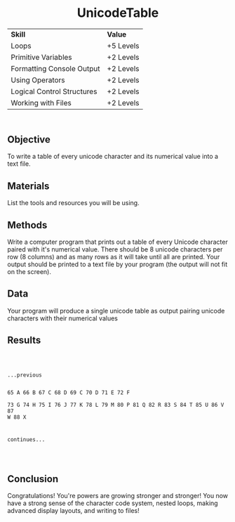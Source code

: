 <!DOCTYPE html>
<html>
<head>
</head>
<body>
	<header>
		<h1> UnicodeTable </h1>
		<table>
			<tr>
				<td><strong>Skill</strong></td>
				<td><strong>Value</strong></td>
			</tr>
			<tr>
				<td>Loops</td>
				<td>+5 Levels</td>
			</tr>
			<tr>
				<td>Primitive Variables</td>
				<td>+2 Levels</td>
			</tr>
			<tr>
				<td>Formatting Console Output</td>
				<td>+2 Levels</td>
			</tr>
			<tr>
				<td>Using Operators</td>
				<td>+2 Levels</td>
			</tr>
			<tr>
				<td>Logical Control Structures</td>
				<td>+2 Levels</td>
			</tr>
			<tr>
				<td>Working with Files</td>
				<td>+2 Levels</td>
			</tr>
		</table>
	</header>
	<main>
		<section>
			<h2> Objective </h2>
			<p>
				To write a table of every unicode character and its numerical value into a text file.
			</p>
		</section>
		<section>
			<h2> Materials </h2>
			<p>
				List the tools and resources you will be using.
			</p>	
		</section>
		<section>
			<h2> Methods </h2>
			<p>
				Write a computer program that prints out a table of every Unicode character paired with it's numerical value. There should be 8 unicode characters per row (8 columns) and as many rows as it will take until all are printed. Your output should be printed to a text file by your program (the output will not fit on the screen).
			</p>
		</section>
		<section>
			<h2> Data </h2>
			<p>
				Your program will produce a single unicode table as output pairing unicode characters with their numerical values
			</p>
		</section>
		<section>
			<h2> Results </h2>
			<p>
<code>
	<pre>
...previous

65 A	66 B	67 C	68 D	69 C	70 D	71 E	72 F	
73 G	74 H	75 I	76 J	77 K	78 L	79 M	80 P
81 Q	82 R	83 S	84 T	85 U	86 V	87 W	88 X

continues...
	</pre>
</code>
			</p>
		</section>
		<section>
			<h2> Conclusion </h2>
			<p>
				Congratulations! You're powers are growing stronger and stronger! You now have a strong sense of the character code system, nested loops, making advanced display layouts, and writing to files!
			</p>
		</section>
	</main>
</body>
</html>

